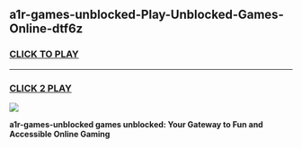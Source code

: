 
## a1r-games-unblocked-Play-Unblocked-Games-Online-dtf6z
<h3>
<a href="https://premium76.site?title=a1r-games-unblocked&ref=25A">CLICK TO PLAY</a></h3>
<hr>

<h3>
<a href="https://premium76.site?title=a1r-games-unblocked&ref=25A">CLICK 2 PLAY</a>
  
</h3>

<a href="https://premium76.site?title=a1r-games-unblocked&ref=25A"><img src="https://clearcache.store/games.png"></a>


**a1r-games-unblocked games unblocked: Your Gateway to Fun and Accessible Online Gaming**
